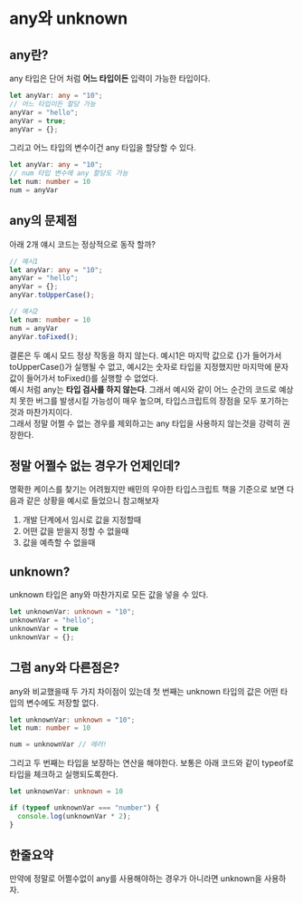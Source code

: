 # any와 unknown

## any란?

any 타입은 단어 처럼 **어느 타입이든** 입력이 가능한 타입이다.

```typescript
let anyVar: any = "10";
// 어느 타입이든 할당 가능
anyVar = "hello";
anyVar = true;
anyVar = {};
```

그리고 어느 타입의 변수이건 any 타입을 할당할 수 있다.

```typescript
let anyVar: any = "10";
// num 타입 변수에 any 할당도 가능
let num: number = 10
num = anyVar
```

## any의 문제점

아래 2개 얘시 코드는 정상적으로 동작 할까?

```typescript
// 예시1
let anyVar: any = "10";
anyVar = "hello";
anyVar = {};
anyVar.toUpperCase();

// 예시2
let num: number = 10
num = anyVar
anyVar.toFixed();
```

결론은 두 예시 모드 정상 작동을 하지 않는다. 예시1은 마지막 값으로 {}가 들어가서 toUpperCase()가 실행될 수 없고, 예시2는 숫자로 타입을 지정했지만 마지막에 문자값이 들어가서 toFixed()를 실행할 수 없었다.  
예시 처럼 any는 **타입 검사를 하지 않는다**. 그래서 예시와 같이 어느 순간의 코드로 예상치 못한 버그를 발생시킬 가능성이 매우 높으며, 타입스크립트의 장점을 모두 포기하는것과 마찬가지이다.  
그래서 정말 어쩔 수 없는 경우를 제외하고는 any 타입을 사용하지 않는것을 강력히 권장한다.

## 정말 어쩔수 없는 경우가 언제인데?

명확한 케이스를 찾기는 어려웠지만 배민의 우아한 타입스크립트 책을 기준으로 보면 다음과 같은 상황을 예시로 들었으니 참고해보자

1. 개발 단계에서 임시로 값을 지정할때
2. 어떤 값을 받을지 정할 수 없을때
3. 값을 예측할 수 없을때

## unknown?

unknown 타입은 any와 마찬가지로 모든 값을 넣을 수 있다.

```typescript
let unknownVar: unknown = "10";
unknownVar = "hello";
unknownVar = true
unknownVar = {};
```

## 그럼 any와 다른점은?

any와 비교했을때 두 가지 차이점이 있는데 첫 번째는 unknown 타입의 값은 어떤 타입의 변수에도 저장할 없다.

```typescript
let unknownVar: unknown = "10";
let num: number = 10

num = unknownVar // 에러!
```

그리고 두 번째는 타입을 보장하는 연산을 해야한다. 보통은 아래 코드와 같이 typeof로 타입을 체크하고 실행되도록한다.

```typescript
let unknownVar: unknown = 10

if (typeof unknownVar === "number") {
  console.log(unknownVar * 2);
}
```

## 한줄요약

만약에 정말로 어쩔수없이 any를 사용해야하는 경우가 아니라면 unknown을 사용하자.
